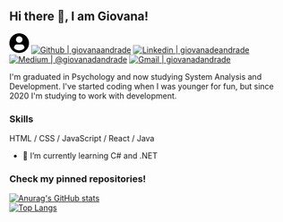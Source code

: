 ## Hi there 👋, I am Giovana!

[<img src='https://github.com/giovanaandrade/giovanaandrade/blob/main/assets/profile-user.png' alt='Portfolio Giovana de Andrade' height='35'>](https://giovanaandrade.github.io/) [<img src='https://github.com/giovanaandrade/giovanaandrade/blob/main/assets/iconfinder_71-github_4202098.png' alt='Github | giovanaandrade' height='35'>](https://github.com/giovanaandrade) [<img src='https://github.com/giovanaandrade/giovanaandrade/blob/main/assets/iconfinder_linkedin_circle_color_107178.png' alt='Linkedin | giovanadeandrade' height='35'>](https://www.linkedin.com/in/giovanadeandrade//) [<img src='https://github.com/giovanaandrade/giovanaandrade/blob/main/assets/iconfinder_108-medium_710953.png' alt='Medium | @giovanadandrade' height='35'>](https://medium.com/@giovanadandrade) [<img src='https://github.com/giovanaandrade/giovanaandrade/blob/main/assets/1220340-48.png' alt='Gmail | giovanadandrade' height='35'>](mailto:giovanadandrade@gmail.com)  

I'm graduated in Psychology and now studying System Analysis and Development. I've started coding when I was younger for fun, but since 2020 I'm studying to work with development.

### Skills 
HTML / CSS / JavaScript / React / Java

- 🌱 I’m currently learning C# and .NET 

### Check my pinned repositories!




[![Anurag's GitHub stats](https://github-readme-stats.vercel.app/api?username=giovanaandrade&theme=omni)](https://github.com/anuraghazra/github-readme-stats)   
[![Top Langs](https://github-readme-stats.vercel.app/api/top-langs/?username=giovanaandrade&layout=compact&count_private=true&theme=omni)](https://github.com/anuraghazra/github-readme-stats)
